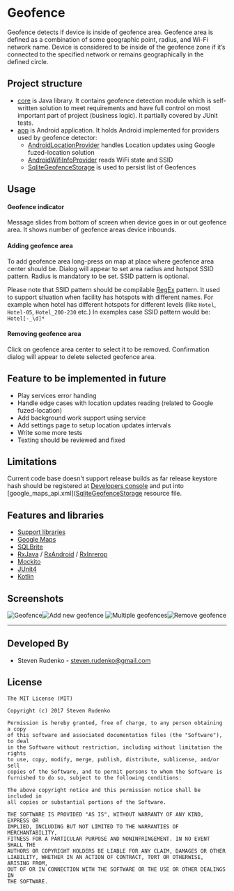 Geofence
===================

Geofence detects if device is inside of geofence area.
Geofence area is defined as a combination of some geographic point, radius, and Wi-Fi network name. Device is considered to be inside of the geofence zone if it’s connected to the specified network or remains geographically in the defined circle.

## Project structure
* [core](core) is Java library. It contains geofence detection module which is self-written solution to meet requirements and have full control on most important part of project (business logic). It partially covered by JUnit tests.
* [app](app) is Android application. It holds Android implemented for providers used by geofence detector:
    - [AndroidLocationProvider](app/src/main/java/com/github/stevenrudenko/geofence/core/AndroidLocationProvider.java) handles Location updates using Google fuzed-location solution
    - [AndroidWifiInfoProvider](app/src/main/java/com/github/stevenrudenko/geofence/core/AndroidWifiInfoProvider.java) reads WiFi state and SSID
    - [SqliteGeofenceStorage](app/src/main/java/com/github/stevenrudenko/geofence/core/SqliteGeofenceStorage.java) is used to persist list of Geofences

## Usage

#### Geofence indicator
Message slides from bottom of screen when device goes in or out geofence area. It shows number of geofence areas device inbounds.

#### Adding geofence area
To add geofence area long-press on map at place where geofence area center should be. Dialog will appear to set area radius and hotspot SSID pattern. Radius is mandatory to be set. SSID pattern is optional.

Please note that SSID pattern should be compilable [RegEx](https://en.wikipedia.org/wiki/Regular_expression) pattern. It used to support situation when facility has hotspots with different names. For example when hotel has different hotspots for different levels (like `Hotel`, `Hotel-05`, `Hotel_200-230` etc.) In examples case SSID pattern would be: `Hotel[-_\d]*`

#### Removing geofence area
Click on geofence area center to select it to be removed. Confirmation dialog will appear to delete selected geofence area.

## Feature to be implemented in future
* Play services error handing
* Handle edge cases with location updates reading (related to Google fuzed-location)
* Add background work support using service
* Add settings page to setup location updates intervals
* Write some more tests
* Texting should be reviewed and fixed

## Limitations
Current code base doesn't support release builds as far release keystore hash should be registered at [Developers console](https://console.developers.google.com/) and put into [google_maps_api.xml]([SqliteGeofenceStorage](app/src/release/res/values/google_maps_api.xml) resource file.

## Features and libraries
* [Support libraries](https://developer.android.com/topic/libraries/support-library/index.html)
* [Google Maps](https://developers.google.com/maps/documentation/android-api/)
* [SQLBrite](https://github.com/square/sqlbrite)
* [RxJava](https://github.com/ReactiveX/RxJava) / [RxAndroid](https://github.com/ReactiveX/RxAndroid) / [RxInrerop](https://github.com/akarnokd/RxJava2Interop)
* [Mockito](https://github.com/mockito/mockito)
* [JUnit4](https://github.com/junit-team/junit)
* [Kotlin](http://kotlinlang.org/)


## Screenshots

![Geofence](design/screenshot-01.png)![Add new geofence](design/screenshot-02.png)
![Multiple geofences](design/screenshot-03.png)![Remove geofence](design/screenshot-04.png)

-------------------------------------------------------------------------------

## Developed By

* Steven Rudenko - <steven.rudenko@gmail.com>

## License
```
The MIT License (MIT)

Copyright (c) 2017 Steven Rudenko

Permission is hereby granted, free of charge, to any person obtaining a copy
of this software and associated documentation files (the "Software"), to deal
in the Software without restriction, including without limitation the rights
to use, copy, modify, merge, publish, distribute, sublicense, and/or sell
copies of the Software, and to permit persons to whom the Software is
furnished to do so, subject to the following conditions:

The above copyright notice and this permission notice shall be included in
all copies or substantial portions of the Software.

THE SOFTWARE IS PROVIDED "AS IS", WITHOUT WARRANTY OF ANY KIND, EXPRESS OR
IMPLIED, INCLUDING BUT NOT LIMITED TO THE WARRANTIES OF MERCHANTABILITY,
FITNESS FOR A PARTICULAR PURPOSE AND NONINFRINGEMENT. IN NO EVENT SHALL THE
AUTHORS OR COPYRIGHT HOLDERS BE LIABLE FOR ANY CLAIM, DAMAGES OR OTHER
LIABILITY, WHETHER IN AN ACTION OF CONTRACT, TORT OR OTHERWISE, ARISING FROM,
OUT OF OR IN CONNECTION WITH THE SOFTWARE OR THE USE OR OTHER DEALINGS IN
THE SOFTWARE.
```
